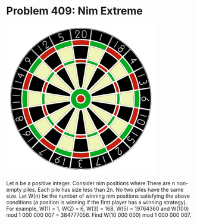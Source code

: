 # Problem 409: Nim Extreme

![problem](problem.gif)

Let n be a positive integer. Consider nim positions where:There are n
non-empty piles. Each pile has size less than 2n. No two piles have the
same size. Let W(n) be the number of winning nim positions satisfying
the above conditions (a position is winning if the first player has a
winning strategy). For example, W(1) = 1, W(2) = 6, W(3) = 168, W(5) =
19764360 and W(100) mod 1 000 000 007 = 384777056. Find W(10 000 000)
mod 1 000 000 007.